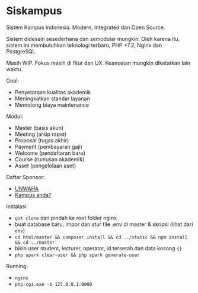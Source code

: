 # Siskampus

Sistem Kampus Indonesia. Modern, Integrated dan Open Source.

Sistem didesain sesederhana dan semodular mungkin. Oleh karena itu, sistem ini membutuhkan teknologi terbaru, PHP +7.2, Nginx dan PostgreSQL.

Masih WIP. Fokus masih di fitur dan UX. Keamanan mungkin diketatkan lain waktu.

Goal:
+ Penyetaraan kualitas akademik
+ Meningkatkan standar layanan
+ Memotong biaya maintenance

Modul:
+ Master (basis akun)
+ Meeting (arsip rapat)
+ Proposal (tugas akhir)
+ Payment (pembayaran gaji)
+ Welcome (pendaftaran baru)
+ Course (rumusan akademik)
+ Asset (pengelolaan aset)

Daftar Sponsor:
+ [UNWAHA](//unwaha.ac.id)
+ [Kampus anda?](mailto:willnode@wellosoft.net?subject=Saya+ingin+menjadi+partner+siskampus)

Instalasi:
+ `git clone` dan pindah ke root folder nginx
+ buat database baru, impor dan atur file .env di master & skripsi (lihat dari `env`)
+ `cd html/master && composer install && cd ../static && npm install && cd ../master`
+ bikin user student, lecturer, operator, id terserah dan data kosong `{}`
+ `php spark clear-user && php spark generate-user`

Running:
+ `nginx`
+ `php-cgi.exe -b 127.0.0.1:9000`
